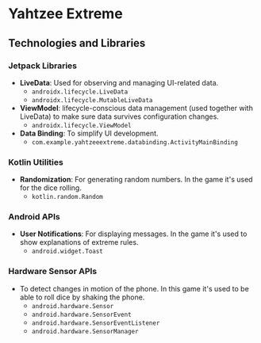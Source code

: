 # **Yahtzee Extreme**

## **Technologies and Libraries**
### **Jetpack Libraries**
- **LiveData**: Used for observing and managing UI-related data.
    - `androidx.lifecycle.LiveData`
    - `androidx.lifecycle.MutableLiveData`
- **ViewModel**: lifecycle-conscious data management (used together with LiveData) to make sure data survives configuration changes.
    - `androidx.lifecycle.ViewModel`
- **Data Binding**: To simplify UI development.
    - `com.example.yahtzeeextreme.databinding.ActivityMainBinding`
 
### **Kotlin Utilities**
- **Randomization**: For generating random numbers. In the game it's used for the dice rolling.
    - `kotlin.random.Random`

### **Android APIs**
- **User Notifications**: For displaying messages. In the game it's used to show explanations of extreme rules.
    - `android.widget.Toast`
 
### **Hardware Sensor APIs**
- To detect changes in motion of the phone. In this game it's used to be able to roll dice by shaking the phone.
    - `android.hardware.Sensor`
    - `android.hardware.SensorEvent`
    - `android.hardware.SensorEventListener`
    - `android.hardware.SensorManager`
